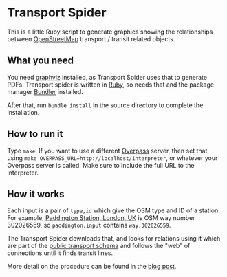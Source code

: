 # Transport Spider

This is a little Ruby script to generate graphics showing the relationships
between [OpenStreetMap](https://www.openstreetmap.org/) transport / transit
related objects.

## What you need

You need [graphviz](http://www.graphviz.org/) installed, as Transport Spider
uses that to generate PDFs. Transport spider is written in
[Ruby](https://www.ruby-lang.org/en/), so needs that and the package manager
[Bundler](http://bundler.io/) installed.

After that, run `bundle install` in the source directory to complete the
installation.

## How to run it

Type `make`. If you want to use a different
[Overpass](http://wiki.openstreetmap.org/wiki/Overpass_API) server, then set
that using `make OVERPASS_URL=http://localhost/interpreter`, or whatever your
Overpass server is called. Make sure to include the full URL to the interpreter.

## How it works

Each input is a pair of `type,id` which give the OSM type and ID of a station.
For example,
[Paddington Station, London, UK](http://www.openstreetmap.org/way/302026559) is
OSM way number 302026559, so `paddington.input` contains `way,302026559`.

The Transport Spider downloads that, and looks for relations using it which are
part of the
[public transport schema](http://wiki.openstreetmap.org/wiki/Public_transport)
and follows the "web" of connections until it finds transit lines.

More detail on the procedure can be found in the
[blog post](https://mapzen.com/blog/station-relations/).
